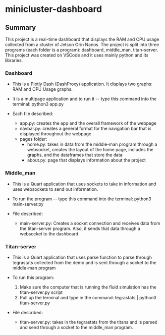 # minicluster-dashboard

## Summary
This project is a real-time dashboard that displays the RAM and CPU usage collected from a cluster of Jetson Orin Nanos. 
The project is split into three programs (each folder is a program): dashboard, middle_man, titan-server.  
This project was created on VSCode and it uses mainly python and its libraries. 

### Dashboard
 - This is a Plotly Dash (DashProxy) application. It displays two graphs: RAM and CPU Usage graphs.
 - It is a multipage application and to run it -- type this command into the terminal: python3 app.py
   
 - Each file described:
   - app.py: creates the app and the overall framework of the webpage
   - navbar.py: creates a general format for the navigation bar that is displayed throughout the webpage
   - pages folder:
     - home.py: takes in data from the middle-man program through a websocket, creates the layout of the home page, includes the graphs, and the dataframes that store the data
     - about.py: page that displays information about the project

### Middle_man
 - This is a Quart application that uses sockets to take in information and uses websockets to send out information.
 - To run the program -- type this command into the terminal: python3 main-server.py

 - File described:
   - main-server.py: Creates a socket connection and receives data from the titan-server program. Also, it sends that data through a websocket to the dashboard

### Titan-server
 - This is a Quart application that uses parse function to parse through tegrastats collected from the demo and is sent through a socket to the middle-man program
 - To run this program:
   1. Make sure the computer that is running the fluid simulation has the titan-server.py script
   2. Pull up the terminal and type in the command: tegrastats | python3 titan-server.py
      
 - File described:
   - titan-server.py: takes in the tegrastats from the titans and is parsed and send through a socket to the middle_man program. 
